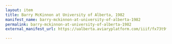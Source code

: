 ```yaml
---
layout: item
title: Barry McKinnon at University of Alberta, 1982
manifest_name: barry-mckinnon-at-university-of-alberta-1982
permalink: barry-mckinnon-at-university-of-alberta-1982
external_manifest_url: https://ualberta.aviaryplatform.com/iiif/fx73t9f485/manifest

---
```

<!-- Add an essay or interpretive material below this line,
using HTML or markdown.  Do not modify this file above this line -->
